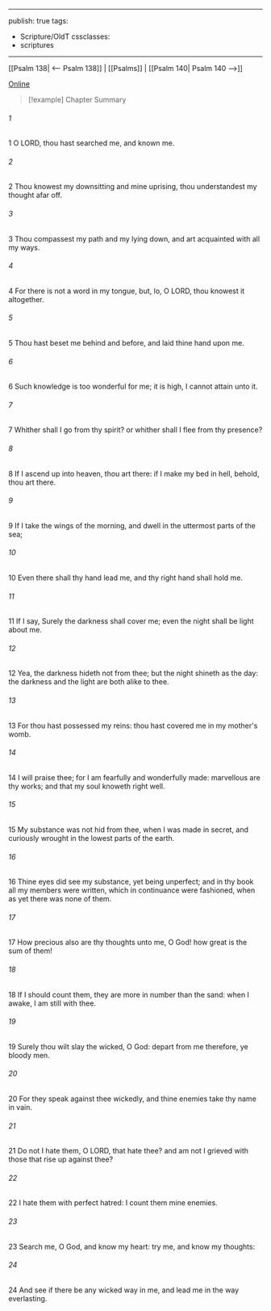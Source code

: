 

---
publish: true
tags:
  - Scripture/OldT
cssclasses:
  - scriptures
---
[[Psalm 138| <-- Psalm 138]] | [[Psalms]] | [[Psalm 140| Psalm 140 -->]]

[Online](https://churchofjesuschrist.org/study/scriptures/ot/ps/139?lang=eng)

>[!example] Chapter Summary
>
###### 1
1 O LORD, thou hast searched me, and known me.
###### 2
2 Thou knowest my downsitting and mine uprising, thou understandest my thought afar off.
###### 3
3 Thou compassest my path and my lying down, and art acquainted with all my ways.
###### 4
4 For there is not a word in my tongue, but, lo, O LORD, thou knowest it altogether.
###### 5
5 Thou hast beset me behind and before, and laid thine hand upon me.
###### 6
6 Such knowledge is too wonderful for me; it is high, I cannot attain unto it.
###### 7
7 Whither shall I go from thy spirit?  or whither shall I flee from thy presence?
###### 8
8 If I ascend up into heaven, thou art there: if I make my bed in hell, behold, thou art there.
###### 9
9 If I take the wings of the morning, and dwell in the uttermost parts of the sea;
###### 10
10 Even there shall thy hand lead me, and thy right hand shall hold me.
###### 11
11 If I say, Surely the darkness shall cover me; even the night shall be light about me.
###### 12
12 Yea, the darkness hideth not from thee; but the night shineth as the day: the darkness and the light are both alike to thee.
###### 13
13 For thou hast possessed my reins: thou hast covered me in my mother's womb.
###### 14
14 I will praise thee; for I am fearfully and wonderfully made: marvellous are thy works; and that my soul knoweth right well.
###### 15
15 My substance was not hid from thee, when I was made in secret, and curiously wrought in the lowest parts of the earth.
###### 16
16 Thine eyes did see my substance, yet being unperfect; and in thy book all my members were written, which in continuance were fashioned, when as yet there was none of them.
###### 17
17 How precious also are thy thoughts unto me, O God!  how great is the sum of them!
###### 18
18 If I should count them, they are more in number than the sand: when I awake, I am still with thee.
###### 19
19 Surely thou wilt slay the wicked, O God: depart from me therefore, ye bloody men.
###### 20
20 For they speak against thee wickedly, and thine enemies take thy name in vain.
###### 21
21 Do not I hate them, O LORD, that hate thee?  and am not I grieved with those that rise up against thee?
###### 22
22 I hate them with perfect hatred: I count them mine enemies.
###### 23
23 Search me, O God, and know my heart: try me, and know my thoughts:
###### 24
24 And see if there be any wicked way in me, and lead me in the way everlasting.



